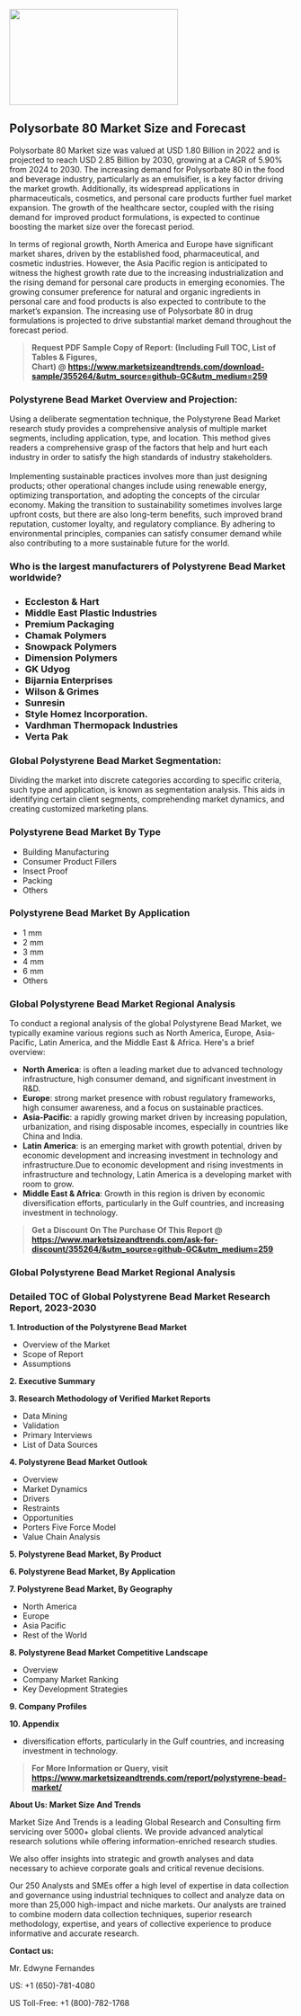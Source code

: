 <p><img class="alignnone size-medium wp-image-20088" src="https://ffe5etoiles.com/wp-content/uploads/2024/12/MST1-300x171.png" alt="" width="300" height="171" /></p><h2>Polysorbate 80 Market Size and Forecast</h2><p>Polysorbate 80 Market size was valued at USD 1.80 Billion in 2022 and is projected to reach USD 2.85 Billion by 2030, growing at a CAGR of 5.90% from 2024 to 2030. The increasing demand for Polysorbate 80 in the food and beverage industry, particularly as an emulsifier, is a key factor driving the market growth. Additionally, its widespread applications in pharmaceuticals, cosmetics, and personal care products further fuel market expansion. The growth of the healthcare sector, coupled with the rising demand for improved product formulations, is expected to continue boosting the market size over the forecast period.</p><p>In terms of regional growth, North America and Europe have significant market shares, driven by the established food, pharmaceutical, and cosmetic industries. However, the Asia Pacific region is anticipated to witness the highest growth rate due to the increasing industrialization and the rising demand for personal care products in emerging economies. The growing consumer preference for natural and organic ingredients in personal care and food products is also expected to contribute to the market’s expansion. The increasing use of Polysorbate 80 in drug formulations is projected to drive substantial market demand throughout the forecast period.</p></p><blockquote id="" class=""><strong>Request PDF Sample Copy of Report: (Including Full TOC, List of Tables &amp; Figures, Chart)&nbsp;@&nbsp;<strong><a href="https://www.marketsizeandtrends.com/download-sample/355264/&utm_source=github-GC&utm_medium=259" target="_blank">https://www.marketsizeandtrends.com/download-sample/355264/&utm_source=github-GC&utm_medium=259</a></strong></strong></blockquote><h3 id="" class="">Polystyrene Bead Market&nbsp;Overview and Projection:</h3><p id="" class="">Using a deliberate segmentation technique, the Polystyrene Bead Market research study provides a comprehensive analysis of multiple market segments, including application, type, and location. This method gives readers a comprehensive grasp of the factors that help and hurt each industry in order to satisfy the high standards of industry stakeholders. <br /> <br />Implementing sustainable practices involves more than just designing products; other operational changes include using renewable energy, optimizing transportation, and adopting the concepts of the circular economy. Making the transition to sustainability sometimes involves large upfront costs, but there are also long-term benefits, such improved brand reputation, customer loyalty, and regulatory compliance. By adhering to environmental principles, companies can satisfy consumer demand while also contributing to a more sustainable future for the world.</p><h3 id="" class="">Who is the largest manufacturers of&nbsp;Polystyrene Bead Market worldwide?</h3><h3 class=""><p><ul><li>Eccleston & Hart </li><li> Middle East Plastic Industries </li><li> Premium Packaging </li><li> Chamak Polymers </li><li> Snowpack Polymers </li><li> Dimension Polymers </li><li> GK Udyog </li><li> Bijarnia Enterprises </li><li> Wilson & Grimes </li><li> Sunresin </li><li> Style Homez Incorporation. </li><li> Vardhman Thermopack Industries </li><li> Verta Pak</li></ul></p></h3><h3 id="" class="">Global&nbsp;Polystyrene Bead Market Segmentation:</h3><p id="" class="">Dividing the market into discrete categories according to specific criteria, such type and application, is known as segmentation analysis. This aids in identifying certain client segments, comprehending market dynamics, and creating customized marketing plans.</p><h3 id="" class="">Polystyrene Bead Market&nbsp;By Type</h3><p><p><ul><li>Building Manufacturing</li><li> Consumer Product Fillers</li><li> Insect Proof</li><li> Packing</li><li> Others</p></li></ul></p></p><h3 id="" class="">Polystyrene Bead Market&nbsp;By Application</h3><p class=""><p><ul><li>1 mm</li><li> 2 mm</li><li> 3 mm</li><li> 4 mm</li><li> 6 mm</li><li> Others</li></ul></p></p><h3 id="" class="">Global Polystyrene Bead Market Regional Analysis</h3><p id="" class="">To conduct a regional analysis of the global Polystyrene Bead Market, we typically examine various regions such as North America, Europe, Asia-Pacific, Latin America, and the Middle East &amp; Africa. Here's a brief overview:</p><ul><li><strong>North America</strong>: is often a leading market due to advanced technology infrastructure, high consumer demand, and significant investment in R&amp;D.</li><li><strong>Europe</strong>: strong market presence with robust regulatory frameworks, high consumer awareness, and a focus on sustainable practices.</li><li><strong>Asia-Pacific</strong>: a rapidly growing market driven by increasing population, urbanization, and rising disposable incomes, especially in countries like China and India.</li><li><strong>Latin America</strong>: is an emerging market with growth potential, driven by economic development and increasing investment in technology and infrastructure.Due to economic development and rising investments in infrastructure and technology, Latin America is a developing market with room to grow.</li><li><strong>Middle East &amp; Africa</strong>: Growth in this region is driven by economic diversification efforts, particularly in the Gulf countries, and increasing investment in technology.</li></ul><blockquote id="" class=""><strong>Get a Discount On The Purchase Of This Report @ <strong><a href="https://www.marketsizeandtrends.com/ask-for-discount/355264/&utm_source=github-GC&utm_medium=259" target="_blank">https://www.marketsizeandtrends.com/ask-for-discount/355264/&utm_source=github-GC&utm_medium=259</a></strong></strong></blockquote><h3 id="" class="">Global Polystyrene Bead Market Regional Analysis</h3><h3 id="" class="">Detailed TOC of Global Polystyrene Bead Market Research Report, 2023-2030</h3><p id="" class=""><strong>1. Introduction of the Polystyrene Bead Market</strong></p><ul><li>Overview of the Market</li><li>Scope of Report</li><li>Assumptions</li></ul><p id="" class=""><strong>2. Executive Summary</strong></p><p id="" class=""><strong>3. Research Methodology of Verified Market Reports</strong></p><ul><li>Data Mining</li><li>Validation</li><li>Primary Interviews</li><li>List of Data Sources</li></ul><p id="" class=""><strong>4. Polystyrene Bead Market Outlook</strong></p><ul><li>Overview</li><li>Market Dynamics</li><li>Drivers</li><li>Restraints</li><li>Opportunities</li><li>Porters Five Force Model</li><li>Value Chain Analysis</li></ul><p id="" class=""><strong>5. Polystyrene Bead Market, By Product</strong></p><p id="" class=""><strong>6. Polystyrene Bead Market, By Application</strong></p><p id="" class=""><strong>7. Polystyrene Bead Market, By Geography</strong></p><ul><li>North America</li><li>Europe</li><li>Asia Pacific</li><li>Rest of the World</li></ul><p id="" class=""><strong>8. Polystyrene Bead Market Competitive Landscape</strong></p><ul><li>Overview</li><li>Company Market Ranking</li><li>Key Development Strategies</li></ul><p id="" class=""><strong>9. Company Profiles</strong></p><p id="" class=""><strong>10. Appendix</strong></p><ul><li>diversification efforts, particularly in the Gulf countries, and increasing investment in technology.</li></ul><blockquote id="" class=""><strong>For More Information or Query, visit <strong><strong><a href="https://www.marketsizeandtrends.com/report/polystyrene-bead-market/" target="_blank">https://www.marketsizeandtrends.com/report/polystyrene-bead-market/</a></strong></strong></strong></blockquote><p id="" class=""><strong>About Us: Market Size And Trends</strong></p><p id="" class="">Market Size And Trends is a leading Global Research and Consulting firm servicing over 5000+ global clients. We provide advanced analytical research solutions while offering information-enriched research studies.</p><p id="" class="">We also offer insights into strategic and growth analyses and data necessary to achieve corporate goals and critical revenue decisions.</p><p id="" class="">Our 250 Analysts and SMEs offer a high level of expertise in data collection and governance using industrial techniques to collect and analyze data on more than 25,000 high-impact and niche markets. Our analysts are trained to combine modern data collection techniques, superior research methodology, expertise, and years of collective experience to produce informative and accurate research.</p><p id="" class=""><strong>Contact us:</strong></p><p id="" class="">Mr. Edwyne Fernandes</p><p id="" class="">US: +1 (650)-781-4080</p><p id="" class="">US Toll-Free: +1 (800)-782-1768</p>
